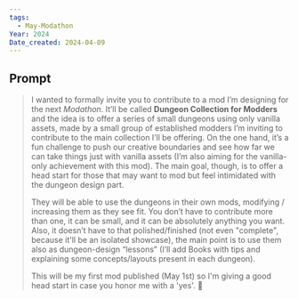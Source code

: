 ```yaml
---
tags:
  - May-Modathon
Year: 2024
Date_created: 2024-04-09
---
```

## Prompt

> I wanted to formally invite you to contribute to a mod I’m designing for the next *Modathon*. It’ll be called **Dungeon Collection for Modders** and the idea is to offer a series of small dungeons using only vanilla assets, made by a small group of established modders I’m inviting to contribute to the main collection I’ll be offering. On the one hand, it’s a fun challenge to push our creative boundaries and see how far we can take things just with vanilla assets (I’m also aiming for the vanilla-only achievement with this mod). The main goal, though, is to offer a head start for those that may want to mod but feel intimidated with the dungeon design part.
> 
> They will be able to use the dungeons in their own mods, modifying / increasing them as they see fit. You don’t have to contribute more than one, it can be small, and it can be absolutely anything you want. Also, it doesn’t have to that polished/finished (not even "complete", because it'll be an isolated showcase), the main point is to use them also as dungeon-design “lessons” (I’ll add Books with tips and explaining some concepts/layouts present in each dungeon).
> 
> This will be my first mod published (May 1st) so I'm giving a good head start in case you honor me with a 'yes'. 🙂